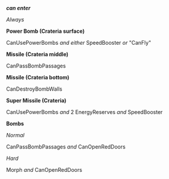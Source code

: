 ﻿***can enter***

*Always*

**Power Bomb (Crateria surface)**

CanUsePowerBombs *and either* SpeedBooster *or* "CanFly"

**Missile (Crateria middle)**

CanPassBombPassages

**Missile (Crateria bottom)**

CanDestroyBombWalls

**Super Missile (Crateria)**

CanUsePowerBombs *and* 2 EnergyReserves *and* SpeedBooster

**Bombs**

*Normal*

CanPassBombPassages *and* CanOpenRedDoors

*Hard*

Morph *and* CanOpenRedDoors
